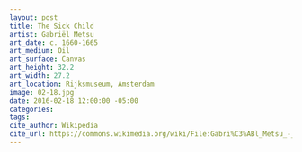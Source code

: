 ```yaml
---
layout: post
title: The Sick Child
artist: Gabriël Metsu
art_date: c. 1660-1665
art_medium: Oil
art_surface: Canvas
art_height: 32.2
art_width: 27.2
art_location: Rijksmuseum, Amsterdam
image: 02-18.jpg
date: 2016-02-18 12:00:00 -05:00
categories:
tags:
cite_author: Wikipedia
cite_url: https://commons.wikimedia.org/wiki/File:Gabri%C3%ABl_Metsu_-_Het_zieke_kind_-_Google_Art_Project.jpg
---
```

